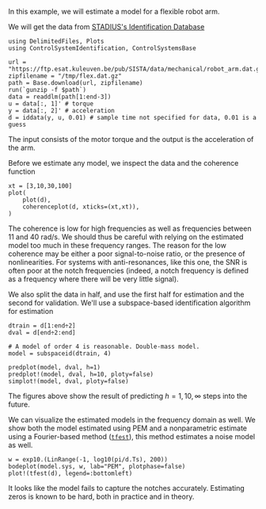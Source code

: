 In this example, we will estimate a model for a flexible robot arm. 

We will get the data from [STADIUS's Identification Database](https://homes.esat.kuleuven.be/~smc/daisy/daisydata.html)

```@example robot
using DelimitedFiles, Plots
using ControlSystemIdentification, ControlSystemsBase

url = "https://ftp.esat.kuleuven.be/pub/SISTA/data/mechanical/robot_arm.dat.gz"
zipfilename = "/tmp/flex.dat.gz"
path = Base.download(url, zipfilename)
run(`gunzip -f $path`)
data = readdlm(path[1:end-3])
u = data[:, 1]' # torque
y = data[:, 2]' # acceleration
d = iddata(y, u, 0.01) # sample time not specified for data, 0.01 is a guess
```
The input consists of the motor torque and the output is the acceleration of the arm. 

Before we estimate any model, we inspect the data and the coherence function
```@example robot
xt = [3,10,30,100]
plot(
    plot(d),
    coherenceplot(d, xticks=(xt,xt)),
)
```
The coherence is low for high frequencies as well as frequencies between 11 and 40 rad/s. We should thus be careful with relying on the estimated model too much in these frequency ranges. The reason for the low coherence may be either a poor signal-to-noise ratio, or the presence of nonlinearities. For systems with anti-resonances, like this one, the SNR is often poor at the notch frequencies (indeed, a notch frequency is defined as a frequency where there will be very little signal).

We also split the data in half, and use the first half for estimation and the second for validation. We'll use a subspace-based identification algorithm for estimation
```@example robot
dtrain = d[1:end÷2]
dval = d[end÷2:end]

# A model of order 4 is reasonable. Double-mass model.
model = subspaceid(dtrain, 4)

predplot(model, dval, h=1)
predplot!(model, dval, h=10, ploty=false)
simplot!(model, dval, ploty=false)
```
The figures above show the result of predicting $h={1, 10, \infty}$ steps into the future.

We can visualize the estimated models in the frequency domain as well. We show both the model estimated using PEM and a nonparametric estimate using a Fourier-based method ([`tfest`](@ref)), this method estimates a noise model as well.

```@example robot
w = exp10.(LinRange(-1, log10(pi/d.Ts), 200))
bodeplot(model.sys, w, lab="PEM", plotphase=false)
plot!(tfest(d), legend=:bottomleft)
```
It looks like the model fails to capture the notches accurately. Estimating zeros is known to be hard, both in practice and in theory.

